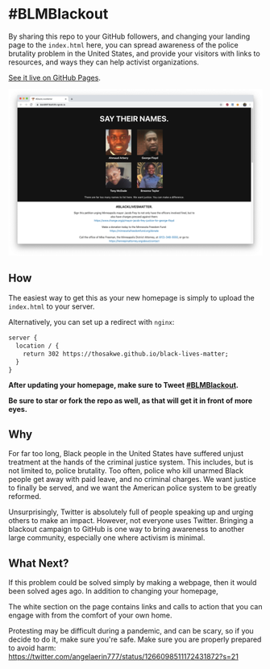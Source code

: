 # #BLMBlackout
By sharing this repo to your GitHub followers, and changing your landing page
to the `index.html` here, you can spread awareness of the police brutality
problem in the United States, and provide your visitors with links to resources,
and ways they can help activist organizations.

[See it live on GitHub Pages](https://thosakwe.github.io/black-lives-matter).

![Screenshot](screenshot.png)

## How
The easiest way to get this as your new homepage is simply to upload the `index.html`
to your server. 

Alternatively, you can set up a redirect with `nginx`:

```
server {
  location / {
    return 302 https://thosakwe.github.io/black-lives-matter;
  }
}
```

**After updating your homepage, make sure to Tweet
[#BLMBlackout](https://twitter.com/search?q=%23blmblackout&src=typeahead_click&f=live).**

**Be sure to star or fork the repo as well, as that will get it in front of more eyes.**

## Why
For far too long, Black people in the United States have suffered unjust treatment at the hands of the criminal justice system. This includes, but is not limited to, police brutality. Too often, police who kill unarmed Black people get away with paid leave, and no criminal charges. We want justice to finally be served, and we want the American police system to be greatly reformed.

Unsurprisingly, Twitter is absolutely full of people speaking up and urging others to make
an impact. However, not everyone uses Twitter. Bringing a blackout campaign to GitHub
is one way to bring awareness to another large community, especially one where activism
is minimal.

## What Next?
If this problem could be solved simply by making a webpage, then it would been solved
ages ago. In addition to changing your homepage,

The white section on the page contains links and calls to action that you can engage
with from the comfort of your own home.

Protesting may be difficult during a pandemic, and can be scary, so if you decide to do it, make sure you're safe. Make sure you are properly prepared to avoid harm:
https://twitter.com/angelaerin777/status/1266098511172431872?s=21
